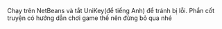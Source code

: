 Chạy trên NetBeans và tắt UniKey(để tiếng Anh) để tránh bị lỗi.
Phần cốt truyện có hướng dẫn chơi game thế nên đừng bỏ qua nhé
